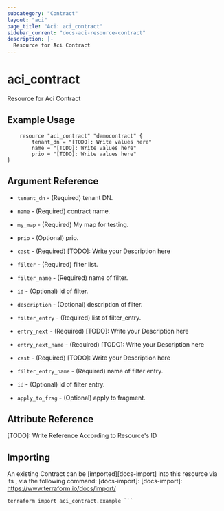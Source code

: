 ```yaml
---
subcategory: "Contract"
layout: "aci"
page_title: "Aci: aci_contract"
sidebar_current: "docs-aci-resource-contract"
description: |-
  Resource for Aci Contract
---
```


# aci_contract #
Resource for Aci Contract

## Example Usage ##

```hcl
	resource "aci_contract" "democontract" {
        tenant_dn = "[TODO]: Write values here"
        name = "[TODO]: Write values here"
        prio = "[TODO]: Write values here"
}
```
## Argument Reference ##
* `tenant_dn` - (Required) tenant DN.

* `name` - (Required) contract name.

* `my_map` - (Required) My map for testing.

* `prio` - (Optional) prio.


* `cast` - (Required) [TODO]: Write your Description here

* `filter` - (Required) filter list.
* `filter_name` - (Required) name of filter.

* `id` - (Optional) id of filter.


* `description` - (Optional) description of filter.


* `filter_entry` - (Required) list of filter_entry.
* `entry_next` - (Required) [TODO]: Write your Description here
* `entry_next_name` - (Required) [TODO]: Write your Description here



* `cast` - (Required) [TODO]: Write your Description here

* `filter_entry_name` - (Required) name of filter entry.

* `id` - (Optional) id of filter entry.


* `apply_to_frag` - (Optional) apply to fragment.






## Attribute Reference

[TODO]: Write Reference According to Resource's ID

## Importing ##

An existing Contract can be [imported][docs-import] into this resource via its , via the following command: [docs-import]:
[docs-import]: https://www.terraform.io/docs/import/

```
terraform import aci_contract.example ```